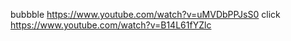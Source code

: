 <!-- https://www.youtube.com/watch?v=OzgZtJbFJHc MUSIC -->
bubbble https://www.youtube.com/watch?v=uMVDbPPJsS0
click https://www.youtube.com/watch?v=B14L61fYZlc
